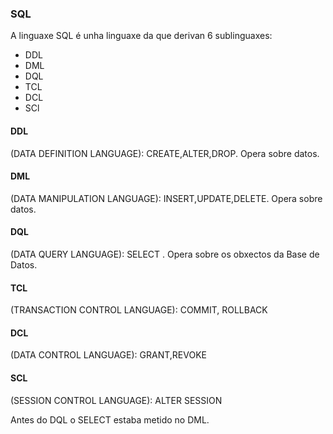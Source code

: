 ### SQL
A linguaxe SQL é unha linguaxe da que derivan 6 sublinguaxes:
  * DDL
  * DML 
  * DQL
  * TCL
  * DCL
  * SCl
  
#### DDL
(DATA DEFINITION LANGUAGE): CREATE,ALTER,DROP. Opera sobre datos.
#### DML
(DATA MANIPULATION LANGUAGE): INSERT,UPDATE,DELETE. Opera sobre datos.
#### DQL
(DATA QUERY LANGUAGE): SELECT . Opera sobre os obxectos da Base de Datos.
#### TCL
(TRANSACTION CONTROL LANGUAGE): COMMIT, ROLLBACK
#### DCL
(DATA CONTROL LANGUAGE): GRANT,REVOKE
#### SCL
(SESSION CONTROL LANGUAGE): ALTER SESSION

Antes do DQL o SELECT estaba metido no DML. 
